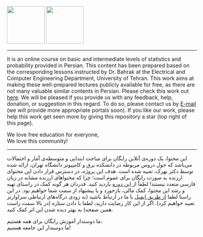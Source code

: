 <div >
  <img src="https://raw.githubusercontent.com/OpenBookshelf/ProbStat/gh-pages/favicon.ico" height=100px/>
  <img src="https://raw.githubusercontent.com/OpenBookshelf/ProbStat/gh-pages/ProbStat.png" height=100px/>
</div>

---

It is an online course on basic and intermediate levels of statistics and probability provided in Persian. This content has been prepared based on the corresponding lessons instructed by Dr. Bahrak at the Electrical and Computer Engineering Department, University of Tehran. This work aims at making these well-prepared lectures publicly available for free, as there are not many valuable similar contents in Persian.
Please check this work out [here](https://openbookshelf.github.io/ProbStat/).
We will be pleased if you provide us with any feedback, help, donation, or suggestion in this regard. To do so, please contact us by [E-mail](mailto:Sh.javidi98@ut.ac.ir) (we will provide more appropriate portals soon).
If you like our work, please help this work get seen more by giving this repository a star (top right of this page).

We love free education for everyone,
<br />
We love this community!

---

این محتوا، یک دوره‌ی آنلاین رایگان برای مباحث ابتدایی و متوسطه‌ی آمار و احتمالات می‌باشد که حول دروس مربوطه در دانشکده برق و کامپیوتر دانشگاه تهران، ارائه شده توسط دکتر بهرک، تعبیه شده است.
هدف این پروژه، در دسترس قرار دادن این محتوای ارزنده به صورت رایگان برای عموم است؛ چرا که محتواهای ارزنده مشابه در زبان فارسی متعدد نیستند!
لطفاً از 
[این دوره](https://openbookshelf.github.io/ProbStat/)
بازدید کنید.
قدردان هر گونه کمک در راستای تهیه و رشد این محتوا، کمک مالی، بازخورد و یا پیشنهاد از سمت شما خواهیم بود. در این راستا لطفا 
[از طریق ایمیل](mailto:Sh.javidi98@ut.ac.ir)
با ما در ارتباط باشید (به زودی درگاه‌های ارتباطی سزاوارتر تعبیه خواهیم کرد).
اگر از این کار رضایت دارید، لطفا با دادن ستاره (در بالا سمت راست همین صفحه) به بهتر دیده شدن این اثر کمک کنید.

ما دوستدار آموزش رایگان برای همه هستیم،
<br />
ما دوستدار این جامعه هستیم!
